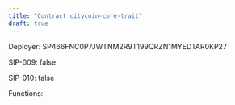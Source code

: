 ```yaml
---
title: "Contract citycoin-core-trait"
draft: true
---
```

Deployer: SP466FNC0P7JWTNM2R9T199QRZN1MYEDTAR0KP27

SIP-009: false

SIP-010: false

Functions:

